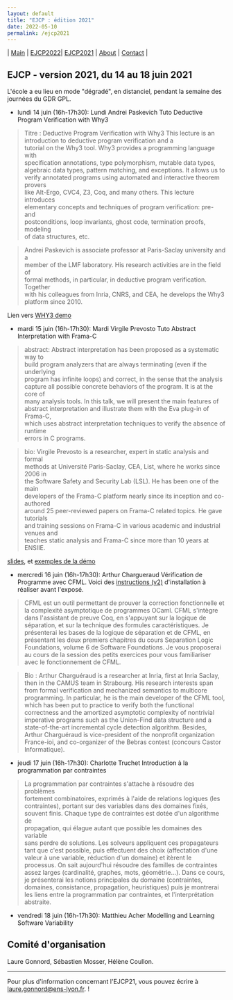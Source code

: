 ```yaml
---
layout: default
title: "EJCP : édition 2021"
date: 2022-05-10
permalink: /ejcp2021
---
```


| [Main](./index) | [EJCP2022](./ejcp2022)| [EJCP2021](./ejcp2021) | [About](./about) | [Contact](./contact) |



## EJCP - version 2021, du 14 au 18 juin 2021


L'école a eu lieu en mode "dégradé", en distanciel, pendant la semaine des journées du GDR GPL. 

* lundi 14 juin (16h-17h30): Lundi Andrei Paskevich Tuto Deductive Program Verification with Why3

>   Titre : Deductive Program Verification with Why3 
>   This lecture is an introduction to deductive program verification and a     
>   tutorial on the Why3 tool. Why3 provides a programming language with         
>   specification annotations, type polymorphism, mutable data types,            
>   algebraic data types, pattern matching, and exceptions. It allows us to      
>   verify annotated programs using automated and interactive theorem provers    
>   like Alt-Ergo, CVC4, Z3, Coq, and many others. This lecture introduces       
>   elementary concepts and techniques of program verification: pre- and         
>   postconditions, loop invariants, ghost code, termination proofs, modeling    
>   of data structures, etc.                                                     

>   Andrei Paskevich is associate professor at Paris-Saclay university and a     
>   member of the LMF laboratory. His research activities are in the field of    
>   formal methods, in particular, in deductive program verification. Together   
>   with his colleagues from Inria, CNRS, and CEA, he develops the Why3          
>   platform since 2010. 

Lien vers [WHY3 demo](http://why3.lri.fr/ejcp-2021/)

* mardi 15 juin (16h-17h30): Mardi Virgile Prevosto Tuto Abstract Interpretation with Frama-C 


                                                                     
     
> abstract: Abstract interpretation has been proposed as a systematic way to      
> build program analyzers that are always terminating (even if the underlying     
> program has infinite loops) and correct, in the sense that the analysis         
> capture all possible concrete behaviors of the program. It is at the core of    
> many analysis tools. In this talk, we will present the main features of         
> abstract interpretation and illustrate them with the Eva plug-in of Frama-C,    
> which uses abstract interpretation techniques to verify the absence of runtime  
> errors in C programs.     


> bio: Virgile Prevosto is a researcher, expert in static analysis and formal     
> methods at Université Paris-Saclay, CEA, List, where he works since 2006 in     
> the Software Safety and Security Lab (LSL). He has been one of the main         
> developers of the Frama-C platform nearly since its inception and co-authored   
> around 25 peer-reviewed papers on Frama-C related topics. He gave tutorials     
> and training sessions on Frama-C in various academic and industrial venues and  
> teaches static analysis and Frama-C since more than 10 years at ENSIIE.     
    
[slides](./ejcp21_prevosto.pdf), et [exemples de la démo](./ejcp_framaC_ex.tgz)

* mercredi 16 juin (16h-17h30): Arthur Chargueraud Vérification de Programme avec CFML. Voici des [instructions (v2)](./ejcp_cfml_install.md) d'installation
à réaliser avant l'exposé.

>CFML est un outil permettant de prouver la correction fonctionnelle et
>la complexité asymptotique de programmes OCaml. CFML s'intègre dans
>l'assistant de preuve Coq, en s'appuyant sur la logique de séparation,
>et sur la technique des formules caractéristiques. Je présenterai les
>bases de la logique de séparation et de CFML, en présentant les deux
>premiers chapitres du cours Separation Logic Foundations, volume 6 de
>Software Foundations. Je vous proposerai au cours de la session des
>petits exercices pour vous familiariser avec le fonctionnement de
>CFML.



> Bio : Arthur Charguéraud is a researcher at Inria, first at Inria Saclay,
> then in the CAMUS team in Strabourg. His research interests span from
> formal verification and mechanized semantics to multicore
> programming. In particular, he is the main developer of the CFML tool,
> which has been put to practice to verify both the functional
> correctness and the amortized asymptotic complexity of nontrivial
>imperative programs such as the Union-Find data structure and a
>state-of-the-art incremental cycle detection algorithm. Besides,
>Arthur Charguéraud is vice-president of the nonprofit organization
>France-ioi, and co-organizer of the Bebras contest (concours Castor
>Informatique).





* jeudi 17 juin (16h-17h30): Charlotte Truchet Introduction à la programmation par contraintes

> La programmation par contraintes s'attache à résoudre des problèmes                                 
> fortement combinatoires, exprimés à l'aide de relations logiques (les                               
>       contraintes), portant sur des variables dans des domaines fixés,                                    
>       souvent finis. Chaque type de contraintes est dotée d'un algorithme de                              
>       propagation, qui élague autant que possible les domaines des variable                               
>       sans perdre de solutions. Les solveurs appliquent ces propagateurs                                  
>       tant que c'est possible, puis effectuent des choix (affectation d'une                               
>       valeur à une variable, réduction d'un domaine) et itèrent le                                        
>       processus. On sait aujourd'hui résoudre des familles de contraintes                                 
>       assez larges (cardinalité, graphes, mots, géométrie…). Dans ce cours,                               
>       je présenterai les notions principales du domaine (contraintes,                                     
>       domaines, consistance, propagation, heuristiques) puis je montrerai                                 
>       les liens entre la programmation par contraintes, et l'interprétation                               
>       abstraite.  


* vendredi 18 juin (16h-17h30): Matthieu Acher Modelling and Learning Software Variability


## Comité d'organisation

Laure Gonnord, Sébastien Mosser, Hélène Coullon.

---
Pour plus d'information concernant l'EJCP21, vous pouvez écrire à
 [laure.gonnord@ens-lyon.fr](mailto:laure.gonnord@ens-lyon.fr).
!
